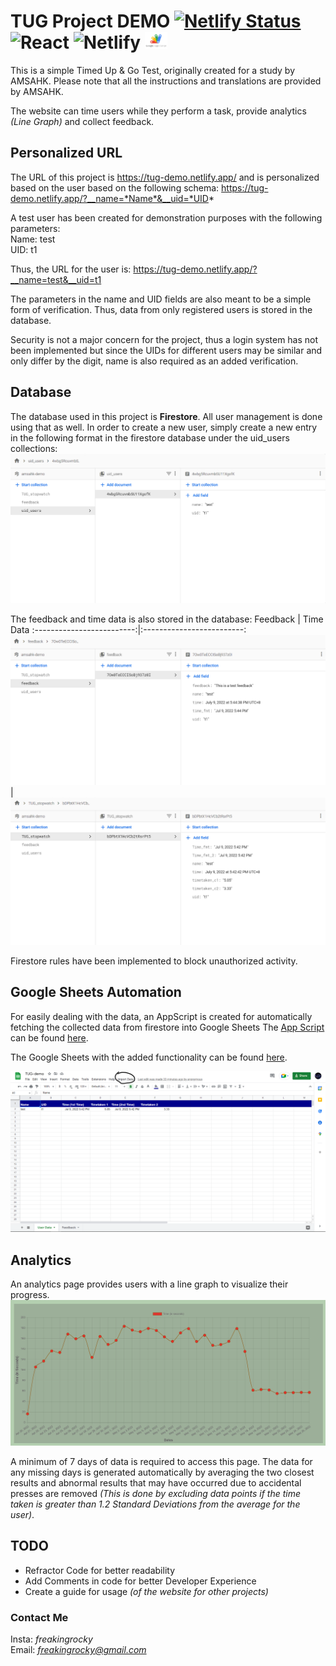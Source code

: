 # TUG Project DEMO [![Netlify Status](https://api.netlify.com/api/v1/badges/ff1ea5eb-5204-464f-8aee-8490326cf8e7/deploy-status)](https://app.netlify.com/sites/tug-demo/deploys) ![React](https://img.shields.io/badge/react-%2320232a.svg?style=for-the-badge&logo=react&logoColor=%2361DAFB) ![Netlify](https://img.shields.io/badge/netlify-%23000000.svg?style=for-the-badge&logo=netlify&logoColor=#00C7B7) <img alt="AppScript" width="36px" src="./IMG/appscriptslogo.png" />



This is a simple Timed Up & Go Test, originally created for a study by AMSAHK. Please note that all the instructions and translations are provided by AMSAHK.

The website can time users while they perform a task, provide analytics *(Line Graph)* and collect feedback.

## Personalized URL
The URL of this project is https://tug-demo.netlify.app/ and is personalized based on the user based on the following schema:
https://tug-demo.netlify.app/?__name=*Name*&__uid=*UID*

A test user has been created for demonstration purposes with the following parameters:  \
Name: test \
UID: t1

Thus, the URL for the user is: https://tug-demo.netlify.app/?__name=test&__uid=t1

The parameters in the name and UID fields are also meant to be a  simple form of verification. Thus, data from only registered users is stored in the database.

Security is not a major concern for the project, thus a login system has not been implemented but since the UIDs for different users may be similar and only differ by the digit, name is also required as an added verification.

## Database

The database used in this project is **Firestore**. All user management is done using that as well. In order to create a new user, simply create a new entry in the following format in the firestore database under the uid_users collections:
![Users Collection in Firestore](./IMG/users.png "Users Collection in Firestore")

The feedback and time data is also stored in the database:
Feedback | Time Data
:-------------------------:|:-------------------------:
![Feedback Collection in Firestore](./IMG/feedback.png "Feedback Collection in Firestore") | ![Time Collection in Firestore](./IMG/time.png "Time Collection in Firestore")

Firestore rules have been implemented to block unauthorized activity.

## Google Sheets Automation
For easily dealing with the data, an AppScript is created for automatically fetching the collected data from firestore into Google Sheets The [App Script](./AppScripts/) can be found [here](./AppScripts/).

The Google Sheets with the added functionality can be found [here](https://docs.google.com/spreadsheets/d/1OBnqi67jDJXp0iO76bz7AZRbPAeDIYf18ryp-hK17LU/edit#gid=0).

![Google Sheets with added functionality](./IMG/sheets.png "Google Sheets with added functionality")
## Analytics
An analytics page provides users with a line graph to visualize their progress.
![Analytics](./IMG/analytics.png)

A minimum of 7 days of data is required to access this page. The data for any missing days is generated automatically by averaging the two closest results and abnormal results that may have occurred due to accidental presses are removed *(This is done by excluding data points if the time taken is greater than 1.2 Standard Deviations from the average for the user)*.


## TODO
- Refractor Code for better readability
- Add Comments in code for better Developer Experience
- Create a guide for usage *(of the website for other projects)*

### Contact Me
Insta: *freakingrocky* \
Email: *freakingrocky@gmail.com*
